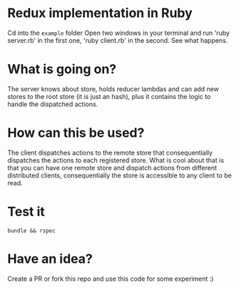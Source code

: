 # Redux implementation in Ruby

Cd into the ``example`` folder
Open two windows in your terminal and run 'ruby server.rb' in the first one, 'ruby client.rb' in the second. See what happens. 

# What is going on?

The server knows about store, holds reducer lambdas and can add new stores to the root store (it is just an hash), plus it contains the logic to handle the dispatched actions.

# How can this be used?

The client dispatches actions to the remote store that consequentially dispatches the actions to each registered store. What is cool about that is that you can have one remote store and dispatch actions from different distributed clients, consequentially the store is accessible to any client to be read.

# Test it

   ``bundle && rspec``

# Have an idea?

Create a PR or fork this repo and use this code for some experiment :)